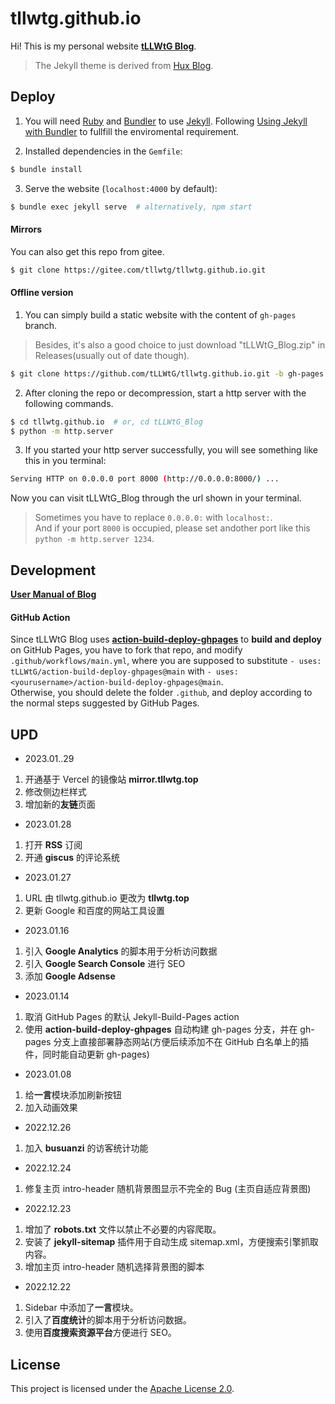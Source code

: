# tllwtg.github.io

Hi! This is my personal website **[tLLWtG Blog](https://tllwtg.github.io)**.

> The Jekyll theme is derived from [Hux Blog](https://github.com/Huxpro/huxpro.github.io).

## Deploy

1. You will need [Ruby](https://www.ruby-lang.org/en/) and [Bundler](https://bundler.io/) to use [Jekyll](https://jekyllrb.com/). Following [Using Jekyll with Bundler](https://jekyllrb.com/tutorials/using-jekyll-with-bundler/) to fullfill the enviromental requirement.

2. Installed dependencies in the `Gemfile`:

```sh
$ bundle install 
```

3. Serve the website (`localhost:4000` by default):

```sh
$ bundle exec jekyll serve  # alternatively, npm start
```

#### Mirrors

You can also get this repo from gitee.

```sh
$ git clone https://gitee.com/tllwtg/tllwtg.github.io.git
```

#### Offline version

1. You can simply build a static website with the content of `gh-pages` branch.
> Besides, it's also a good choice to just download "tLLWtG_Blog.zip" in Releases(usually out of date though).

```sh
$ git clone https://github.com/tLLWtG/tllwtg.github.io.git -b gh-pages
```

2. After cloning the repo or decompression, start a http server with the following commands.

```sh
$ cd tllwtg.github.io  # or, cd tLLWtG_Blog
$ python -m http.server
```

3. If you started your http server successfully, you will see something like this in you terminal:

```sh
Serving HTTP on 0.0.0.0 port 8000 (http://0.0.0.0:8000/) ...
```

Now you can visit tLLWtG_Blog through the url shown in your terminal.
> Sometimes you have to replace `0.0.0.0:` with `localhost:`.  
> And if your port `8000` is occupied, please set andother port like this `python -m http.server 1234`.

## Development

**[User Manual of Blog](_doc/Manual.md)**

#### GitHub Action

Since tLLWtG Blog uses [**action-build-deploy-ghpages**](https://github.com/EdricChan03/action-build-deploy-ghpages) to **build and deploy** on GitHub Pages, you have to fork that repo, and modify `.github/workflows/main.yml`, where you are supposed to substitute `- uses: tLLWtG/action-build-deploy-ghpages@main` with `- uses: <yourusername>/action-build-deploy-ghpages@main`.  
Otherwise, you should delete the folder `.github`, and deploy according to the normal steps suggested by GitHub Pages.

## UPD

* 2023.01..29

1. 开通基于 Vercel 的镜像站 **mirror.tllwtg.top**
2. 修改侧边栏样式
3. 增加新的**友链**页面

* 2023.01.28

1. 打开 **RSS** 订阅
2. 开通 **giscus** 的评论系统

* 2023.01.27

1. URL 由 tllwtg.github.io 更改为 **tllwtg.top**
2. 更新 Google 和百度的网站工具设置

* 2023.01.16

1. 引入 **Google Analytics** 的脚本用于分析访问数据
2. 引入 **Google Search Console** 进行 SEO
3. 添加 **Google Adsense**

* 2023.01.14

1. 取消 GitHub Pages 的默认 Jekyll-Build-Pages action
2. 使用 **action-build-deploy-ghpages** 自动构建 gh-pages 分支，并在 gh-pages 分支上直接部署静态网站(方便后续添加不在 GitHub 白名单上的插件，同时能自动更新 gh-pages)

* 2023.01.08

1. 给**一言**模块添加刷新按钮
2. 加入动画效果

* 2022.12.26

1. 加入 **busuanzi** 的访客统计功能

* 2022.12.24

1. 修复主页 intro-header 随机背景图显示不完全的 Bug (主页自适应背景图)

* 2022.12.23
  
1. 增加了 **robots.txt** 文件以禁止不必要的内容爬取。
2. 安装了 **jekyll-sitemap** 插件用于自动生成 sitemap.xml，方便搜索引擎抓取内容。
3. 增加主页 intro-header 随机选择背景图的脚本

* 2022.12.22

1. Sidebar 中添加了**一言**模块。
2. 引入了**百度统计**的脚本用于分析访问数据。
3. 使用**百度搜索资源平台**方便进行 SEO。

## License

This project is licensed under the [Apache License 2.0](https://github.com/tLLWtG/tLLWtG.github.io/blob/main/LICENSE).
